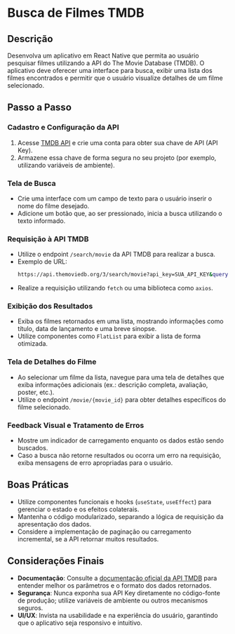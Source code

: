 # Busca de Filmes TMDB

## Descrição

Desenvolva um aplicativo em React Native que permita ao usuário pesquisar filmes utilizando a API do The Movie Database (TMDB). O aplicativo deve oferecer uma interface para busca, exibir uma lista dos filmes encontrados e permitir que o usuário visualize detalhes de um filme selecionado.

## Passo a Passo

### Cadastro e Configuração da API

1. Acesse [TMDB API](https://www.themoviedb.org/) e crie uma conta para obter sua chave de API (API Key).
2. Armazene essa chave de forma segura no seu projeto (por exemplo, utilizando variáveis de ambiente).

### Tela de Busca

- Crie uma interface com um campo de texto para o usuário inserir o nome do filme desejado.
- Adicione um botão que, ao ser pressionado, inicia a busca utilizando o texto informado.

### Requisição à API TMDB

- Utilize o endpoint `/search/movie` da API TMDB para realizar a busca.
- Exemplo de URL:
  ```sh
  https://api.themoviedb.org/3/search/movie?api_key=SUA_API_KEY&query=nomeDoFilme
  ```
- Realize a requisição utilizando `fetch` ou uma biblioteca como `axios`.

### Exibição dos Resultados

- Exiba os filmes retornados em uma lista, mostrando informações como título, data de lançamento e uma breve sinopse.
- Utilize componentes como `FlatList` para exibir a lista de forma otimizada.

### Tela de Detalhes do Filme

- Ao selecionar um filme da lista, navegue para uma tela de detalhes que exiba informações adicionais (ex.: descrição completa, avaliação, poster, etc.).
- Utilize o endpoint `/movie/{movie_id}` para obter detalhes específicos do filme selecionado.

### Feedback Visual e Tratamento de Erros

- Mostre um indicador de carregamento enquanto os dados estão sendo buscados.
- Caso a busca não retorne resultados ou ocorra um erro na requisição, exiba mensagens de erro apropriadas para o usuário.

## Boas Práticas

- Utilize componentes funcionais e hooks (`useState`, `useEffect`) para gerenciar o estado e os efeitos colaterais.
- Mantenha o código modularizado, separando a lógica de requisição da apresentação dos dados.
- Considere a implementação de paginação ou carregamento incremental, se a API retornar muitos resultados.

## Considerações Finais

- **Documentação**: Consulte a [documentação oficial da API TMDB](https://developer.themoviedb.org/reference/intro) para entender melhor os parâmetros e o formato dos dados retornados.
- **Segurança**: Nunca exponha sua API Key diretamente no código-fonte de produção; utilize variáveis de ambiente ou outros mecanismos seguros.
- **UI/UX**: Invista na usabilidade e na experiência do usuário, garantindo que o aplicativo seja responsivo e intuitivo.

